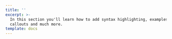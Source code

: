 ```yaml
---
title: ''
excerpt: >-
  In this section you'll learn how to add syntax highlighting, examples,
  callouts and much more.
template: docs
---
```

